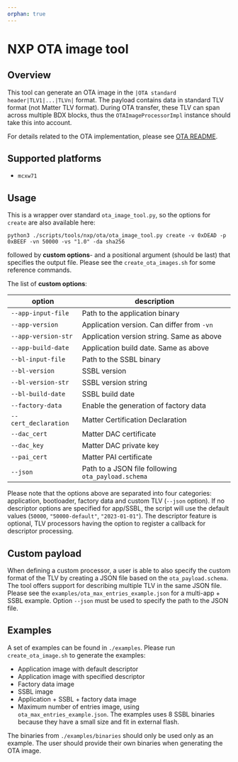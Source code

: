 ```yaml
---
orphan: true
---
```


# NXP OTA image tool

## Overview

This tool can generate an OTA image in the `|OTA standard header|TLV1|...|TLVn|`
format. The payload contains data in standard TLV format (not Matter TLV
format). During OTA transfer, these TLV can span across multiple BDX blocks,
thus the `OTAImageProcessorImpl` instance should take this into account.

For details related to the OTA implementation, please see
[OTA README](../../../../src/platform/nxp/common/ota/README.md).

## Supported platforms

-   `mcxw71`

## Usage

This is a wrapper over standard `ota_image_tool.py`, so the options for `create`
are also available here:

```
python3 ./scripts/tools/nxp/ota/ota_image_tool.py create -v 0xDEAD -p 0xBEEF -vn 50000 -vs "1.0" -da sha256
```

followed by **custom options**- and a positional argument (should be last) that
specifies the output file. Please see the `create_ota_images.sh` for some
reference commands.

The list of **custom options**:

| option               | description                                        |
| -------------------- | -------------------------------------------------- |
| `--app-input-file`   | Path to the application binary                     |
| `--app-version`      | Application version. Can differ from `-vn`         |
| `--app-version-str`  | Application version string. Same as above          |
| `--app-build-date`   | Application build date. Same as above              |
| `--bl-input-file`    | Path to the SSBL binary                            |
| `--bl-version`       | SSBL version                                       |
| `--bl-version-str`   | SSBL version string                                |
| `--bl-build-date`    | SSBL build date                                    |
| `--factory-data`     | Enable the generation of factory data              |
| `--cert_declaration` | Matter Certification Declaration                   |
| `--dac_cert`         | Matter DAC certificate                             |
| `--dac_key`          | Matter DAC private key                             |
| `--pai_cert`         | Matter PAI certificate                             |
| `--json`             | Path to a JSON file following `ota_payload.schema` |

Please note that the options above are separated into four categories:
application, bootloader, factory data and custom TLV (`--json` option). If no
descriptor options are specified for app/SSBL, the script will use the default
values (`50000`, `"50000-default"`, `"2023-01-01"`). The descriptor feature is
optional, TLV processors having the option to register a callback for descriptor
processing.

## Custom payload

When defining a custom processor, a user is able to also specify the custom
format of the TLV by creating a JSON file based on the `ota_payload.schema`. The
tool offers support for describing multiple TLV in the same JSON file. Please
see the `examples/ota_max_entries_example.json` for a multi-app + SSBL example.
Option `--json` must be used to specify the path to the JSON file.

## Examples

A set of examples can be found in `./examples`. Please run `create_ota_image.sh`
to generate the examples:

-   Application image with default descriptor
-   Application image with specified descriptor
-   Factory data image
-   SSBL image
-   Application + SSBL + factory data image
-   Maximum number of entries image, using `ota_max_entries_example.json`. The
    examples uses 8 SSBL binaries because they have a small size and fit in
    external flash.

The binaries from `./examples/binaries` should only be used only as an example.
The user should provide their own binaries when generating the OTA image.
